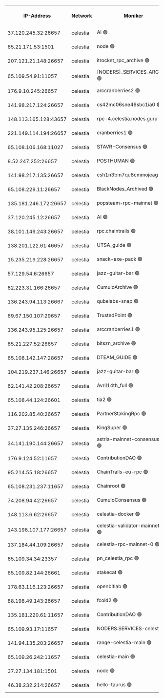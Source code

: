 


<table><tr><th>IP-Address</th><th>Network</th><th>Moniker</th><th>Latest Block Height</th><th>Earliest Block Height</th><th>Catching Up</th><th>Tx Index</th><th>Voting Power</th><th>Version</th><th>Scan Time</th></tr><tr><td>37.120.245.32:26657</td><td>celestia</td><td>AI 🟢</td><td>3201320</td><td>1</td><td>False</td><td>off</td><td>0</td><td>3.1.1</td><td>2024-12-25T00:36:16.456762730UTC</td></tr><tr><td>65.21.171.53:1501</td><td>celestia</td><td>node 🟢</td><td>3201321</td><td>1</td><td>False</td><td>on</td><td>0</td><td>3.2.0</td><td>2024-12-25T00:36:17.295582405UTC</td></tr><tr><td>207.121.21.148:26657</td><td>celestia</td><td>itrocket_rpc_archive 🟢</td><td>3201326</td><td>1</td><td>False</td><td>on</td><td>0</td><td>3.2.0</td><td>2024-12-25T00:36:48.785387086UTC</td></tr><tr><td>65.109.54.91:11057</td><td>celestia</td><td>[NODERS]_SERVICES_ARCHIVE 🟢</td><td>3201332</td><td>1</td><td>False</td><td>on</td><td>0</td><td>3.2.0</td><td>2024-12-25T00:37:18.419105951UTC</td></tr><tr><td>176.9.10.245:26657</td><td>celestia</td><td>arccranberries2 🟢</td><td>3201336</td><td>1</td><td>False</td><td>on</td><td>0</td><td>3.2.0</td><td>2024-12-25T00:37:39.866783499UTC</td></tr><tr><td>141.98.217.124:26657</td><td>celestia</td><td>cs42mc06sne46sbc1ia0 🟢</td><td>3201336</td><td>1</td><td>False</td><td>on</td><td>0</td><td>3.2.0</td><td>2024-12-25T00:37:40.839917943UTC</td></tr><tr><td>148.113.165.128:43657</td><td>celestia</td><td>rpc-4.celestia.nodes.guru 🟢</td><td>3201340</td><td>1</td><td>False</td><td>on</td><td>0</td><td>3.2.0</td><td>2024-12-25T00:38:02.372591865UTC</td></tr><tr><td>221.149.114.194:26657</td><td>celestia</td><td>cranberries1 🟢</td><td>3201342</td><td>1</td><td>False</td><td>on</td><td>0</td><td>3.2.0</td><td>2024-12-25T00:38:12.074824415UTC</td></tr><tr><td>65.108.106.168:11027</td><td>celestia</td><td>STAVR-Consensus 🟢</td><td>3201343</td><td>1</td><td>False</td><td>off</td><td>0</td><td>3.2.0</td><td>2024-12-25T00:38:14.550563975UTC</td></tr><tr><td>8.52.247.252:26657</td><td>celestia</td><td>POSTHUMAN 🟢</td><td>3201352</td><td>1</td><td>False</td><td>on</td><td>0</td><td>3.1.1</td><td>2024-12-25T00:39:04.422484002UTC</td></tr><tr><td>141.98.217.135:26657</td><td>celestia</td><td>csh1n3bm7qu8cmmojeag 🟢</td><td>3201352</td><td>1</td><td>False</td><td>on</td><td>0</td><td>3.2.0</td><td>2024-12-25T00:39:04.914080415UTC</td></tr><tr><td>65.108.229.11:26657</td><td>celestia</td><td>BlackNodes_Archived 🟢</td><td>3201353</td><td>1</td><td>False</td><td>on</td><td>0</td><td>3.1.1</td><td>2024-12-25T00:39:09.978830147UTC</td></tr><tr><td>135.181.246.172:26657</td><td>celestia</td><td>popsteam-rpc-mainnet 🟢</td><td>3201360</td><td>1</td><td>False</td><td>on</td><td>0</td><td>3.2.0</td><td>2024-12-25T00:39:47.860632708UTC</td></tr><tr><td>37.120.245.12:26657</td><td>celestia</td><td>AI 🟢</td><td>3201362</td><td>1</td><td>False</td><td>off</td><td>0</td><td>3.1.1</td><td>2024-12-25T00:39:54.447190855UTC</td></tr><tr><td>38.101.149.243:26657</td><td>celestia</td><td>rpc.chaintrails 🟢</td><td>3201363</td><td>1</td><td>False</td><td>on</td><td>0</td><td>3.2.0</td><td>2024-12-25T00:40:00.953304586UTC</td></tr><tr><td>138.201.122.61:46657</td><td>celestia</td><td>UTSA_guide 🟢</td><td>3201369</td><td>1</td><td>False</td><td>on</td><td>0</td><td>3.2.0</td><td>2024-12-25T00:40:30.860273117UTC</td></tr><tr><td>15.235.219.228:26657</td><td>celestia</td><td>snack-axe-pack 🟢</td><td>3201369</td><td>1</td><td>False</td><td>off</td><td>0</td><td>3.1.1</td><td>2024-12-25T00:40:33.916570557UTC</td></tr><tr><td>57.129.54.6:26657</td><td>celestia</td><td>jazz-guitar-bar 🟢</td><td>3201370</td><td>1</td><td>False</td><td>off</td><td>0</td><td>3.1.1</td><td>2024-12-25T00:40:38.446255471UTC</td></tr><tr><td>82.223.31.166:26657</td><td>celestia</td><td>CumuloArchive 🟢</td><td>3201371</td><td>1</td><td>False</td><td>on</td><td>0</td><td>3.2.0</td><td>2024-12-25T00:40:45.182839842UTC</td></tr><tr><td>136.243.94.113:26667</td><td>celestia</td><td>qubelabs-snap 🟢</td><td>3201374</td><td>1</td><td>False</td><td>on</td><td>0</td><td>3.2.0</td><td>2024-12-25T00:41:00.359571493UTC</td></tr><tr><td>69.67.150.107:29657</td><td>celestia</td><td>TrustedPoint 🟢</td><td>3201377</td><td>1</td><td>False</td><td>on</td><td>0</td><td>3.2.0</td><td>2024-12-25T00:41:13.619942356UTC</td></tr><tr><td>136.243.95.125:26657</td><td>celestia</td><td>arccranberries1 🟢</td><td>3201383</td><td>1</td><td>False</td><td>on</td><td>0</td><td>3.2.0</td><td>2024-12-25T00:41:47.436347159UTC</td></tr><tr><td>65.21.227.52:26657</td><td>celestia</td><td>bitszn_archive 🟢</td><td>3201385</td><td>1</td><td>False</td><td>on</td><td>0</td><td>3.0.2</td><td>2024-12-25T00:41:56.611680076UTC</td></tr><tr><td>65.108.142.147:28657</td><td>celestia</td><td>DTEAM_GUIDE 🟢</td><td>3201392</td><td>1</td><td>False</td><td>on</td><td>0</td><td>3.2.0</td><td>2024-12-25T00:42:36.878564542UTC</td></tr><tr><td>104.219.237.146:26657</td><td>celestia</td><td>jazz-guitar-bar 🟢</td><td>3201394</td><td>1</td><td>False</td><td>off</td><td>0</td><td>3.1.1</td><td>2024-12-25T00:42:48.111945178UTC</td></tr><tr><td>62.141.42.208:26657</td><td>celestia</td><td>Avril14th_full 🟢</td><td>3201399</td><td>1</td><td>False</td><td>on</td><td>0</td><td>3.2.0</td><td>2024-12-25T00:43:13.155937368UTC</td></tr><tr><td>65.108.44.124:26601</td><td>celestia</td><td>tia2 🟢</td><td>2371494</td><td>339581</td><td>False</td><td>on</td><td>0</td><td>1.3.0</td><td>2024-12-25T00:36:25.892782520UTC</td></tr><tr><td>116.202.85.40:26657</td><td>celestia</td><td>PartnerStakingRpc 🟢</td><td>2371494</td><td>1588231</td><td>False</td><td>on</td><td>0</td><td>1.9.0</td><td>2024-12-25T00:36:28.274599484UTC</td></tr><tr><td>37.27.135.246:26657</td><td>celestia</td><td>KingSuper 🟢</td><td>2371494</td><td>1814358</td><td>False</td><td>off</td><td>0</td><td>1.3.0</td><td>2024-12-25T00:37:25.017021163UTC</td></tr><tr><td>34.141.190.144:26657</td><td>celestia</td><td>astria-mainnet-consensus-1 🟢</td><td>3201362</td><td>2371501</td><td>False</td><td>on</td><td>0</td><td>3.2.0</td><td>2024-12-25T00:39:54.947243745UTC</td></tr><tr><td>176.9.124.52:11657</td><td>celestia</td><td>ContributionDAO 🟢</td><td>3201384</td><td>2419178</td><td>False</td><td>on</td><td>0</td><td>3.1.1</td><td>2024-12-25T00:41:54.062637800UTC</td></tr><tr><td>95.214.55.18:26657</td><td>celestia</td><td>ChainTrails-eu-rpc 🟢</td><td>3201399</td><td>2832001</td><td>False</td><td>on</td><td>0</td><td>3.2.0</td><td>2024-12-25T00:43:13.612025331UTC</td></tr><tr><td>65.108.231.237:11657</td><td>celestia</td><td>Chainroot 🟢</td><td>3201336</td><td>2868575</td><td>False</td><td>on</td><td>0</td><td>3.2.0</td><td>2024-12-25T00:37:40.345936484UTC</td></tr><tr><td>74.208.94.42:26657</td><td>celestia</td><td>CumuloConsensus 🟢</td><td>3201343</td><td>2913001</td><td>False</td><td>on</td><td>0</td><td>3.2.0</td><td>2024-12-25T00:38:15.463223221UTC</td></tr><tr><td>148.113.6.62:26657</td><td>celestia</td><td>celestia-docker 🟢</td><td>3201364</td><td>2935501</td><td>False</td><td>off</td><td>0</td><td>3.0.2</td><td>2024-12-25T00:40:06.006110634UTC</td></tr><tr><td>143.198.107.177:26657</td><td>celestia</td><td>celestia-validator-mainnet-1 🟢</td><td>3201366</td><td>3045001</td><td>False</td><td>off</td><td>0</td><td>3.2.0</td><td>2024-12-25T00:40:18.113181663UTC</td></tr><tr><td>137.184.44.109:26657</td><td>celestia</td><td>celestia-rpc-mainnet-0 🟢</td><td>3201365</td><td>3052501</td><td>False</td><td>on</td><td>0</td><td>3.2.0</td><td>2024-12-25T00:40:14.218432028UTC</td></tr><tr><td>65.109.34.34:23357</td><td>celestia</td><td>pn_celestia_rpc 🟢</td><td>3201360</td><td>3080399</td><td>False</td><td>on</td><td>0</td><td>3.2.0</td><td>2024-12-25T00:39:47.405485055UTC</td></tr><tr><td>65.109.82.144:26661</td><td>celestia</td><td>stakecat 🟢</td><td>3201365</td><td>3172501</td><td>False</td><td>on</td><td>0</td><td>3.0.2</td><td>2024-12-25T00:40:12.653968243UTC</td></tr><tr><td>178.63.116.123:26657</td><td>celestia</td><td>openbitlab 🟢</td><td>3201325</td><td>3172681</td><td>False</td><td>on</td><td>0</td><td>3.1.1</td><td>2024-12-25T00:36:41.491790265UTC</td></tr><tr><td>88.198.49.143:26657</td><td>celestia</td><td>fcold2 🟢</td><td>3201363</td><td>3174774</td><td>False</td><td>on</td><td>0</td><td>3.2.0</td><td>2024-12-25T00:39:59.701599463UTC</td></tr><tr><td>135.181.220.61:11657</td><td>celestia</td><td>ContributionDAO 🟢</td><td>3201353</td><td>3185886</td><td>False</td><td>off</td><td>0</td><td>3.1.1</td><td>2024-12-25T00:39:07.475859986UTC</td></tr><tr><td>65.109.93.17:11657</td><td>celestia</td><td>NODERS.SERVICES-celestia 🟢</td><td>3201365</td><td>3188251</td><td>False</td><td>on</td><td>0</td><td>3.2.0</td><td>2024-12-25T00:40:14.622233672UTC</td></tr><tr><td>141.94.135.203:26657</td><td>celestia</td><td>range-celestia-main 🟢</td><td>3201323</td><td>3193499</td><td>False</td><td>on</td><td>0</td><td>3.0.2</td><td>2024-12-25T00:36:30.719192436UTC</td></tr><tr><td>65.109.26.242:11657</td><td>celestia</td><td>celestia-main 🟢</td><td>3201371</td><td>3194190</td><td>False</td><td>on</td><td>0</td><td>3.2.0</td><td>2024-12-25T00:40:45.543685340UTC</td></tr><tr><td>37.27.134.181:1501</td><td>celestia</td><td>node 🟢</td><td>3201346</td><td>3194837</td><td>False</td><td>off</td><td>0</td><td>3.0.2</td><td>2024-12-25T00:38:34.726635091UTC</td></tr><tr><td>46.38.232.214:26657</td><td>celestia</td><td>hello-taurus 🟢</td><td>3201320</td><td>3199528</td><td>False</td><td>off</td><td>0</td><td>3.2.0</td><td>2024-12-25T00:36:16.814563564UTC</td></tr></table>